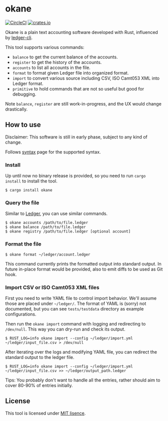 # okane

[![CircleCI](https://circleci.com/gh/xkikeg/okane/tree/main.svg?style=svg)](https://circleci.com/gh/xkikeg/okane/tree/main)
[![crates.io](https://img.shields.io/crates/v/okane?style=flat-square)](https://crates.io/crates/okane)

Okane is a plain text accounting software developed with Rust, influenced by [ledger-cli][ledger official].

This tool supports various commands:
* `balance` to get the current balance of the accounts.
* `register` to get the history of the accounts.
* `accounts` to list all accounts in the file.
* `format` to format given Ledger file into organized format.
* `import` to convert various source including CSV, ISO Camt053 XML into Ledger format.
* `primitive` to hold commands that are not so useful but good for debugging.

Note `balance`, `register` are still work-in-progress, and the UX would change drastically.

## How to use

Disclaimer: This software is still in early phase, subject to any kind of change.

Follows [syntax](doc/syntax) page for the supported syntax.

### Install

Up until now no binary release is provided, so you need to run `cargo install` to install the tool.

```shell
$ cargo install okane
```

### Query the file

Similar to [Ledger][ledger document], you can use similar commands.

```shell
$ okane accounts /path/to/file.ledger
$ okane balance /path/to/file.ledger
$ okane registry /path/to/file.ledger [optional account]
```

### Format the file

```shell
$ okane format ~/ledger/account.ledger
```

This command currently prints the formatted output into standard output.
In future in-place format would be provided, also to emit diffs to be used as Git hook.

### Import CSV or ISO Camt053 XML files

First you need to write YAML file to control import behavior. We'll assume those are placed under `~/ledger/`.
The format of YAML is (sorry) not documented, but you can see `tests/testdata` directory as example configurations.

Then run the `okane import` command with logging and redirecting to `/dev/null`. This way you can dry-run and check its output.

```shell
$ RUST_LOG=info okane import --config ~/ledger/import.yml ~/ledger/input_file.csv > /dev/null
```

After iterating over the logs and modifying YAML file, you can redirect the standard output to the ledger file.

```shell
$ RUST_LOG=info okane import --config ~/ledger/import.yml ~/ledger/input_file.csv >> ~/ledger/output_path.ledger
```

Tips: You probably don't want to handle all the entries, rather should aim to cover 80-90% of entries initially.

## License

This tool is licensed under [MIT lisence](LICENSE).

[ledger official]: https://github.com/ledger/ledger/
[ledger document]: https://ledger-cli.org/doc/ledger3.html
